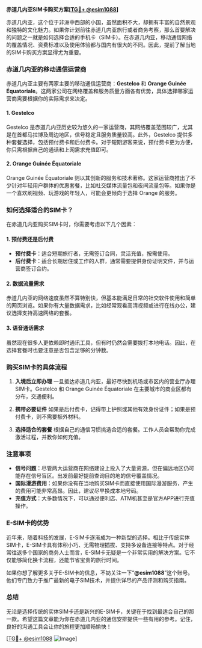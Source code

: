 **赤道几内亚SIM卡购买方案[[TG💪+ @esim1088](https://t.me/s/esim1088)]**

赤道几内亚，这个位于非洲中西部的小国，虽然面积不大，却拥有丰富的自然景观和独特的文化魅力。如果你计划前往赤道几内亚旅行或者商务考察，那么首要解决的问题之一就是如何选择合适的手机卡（SIM卡）。在赤道几内亚，移动通信网络的覆盖情况、资费标准以及使用体验都与国内有很大的不同。因此，提前了解当地的SIM卡购买方案显得尤为重要。

### **赤道几内亚的移动通信运营商**

赤道几内亚主要有两家主要的移动通信运营商：**Gestelco** 和 **Orange Guinée Équatoriale**。这两家公司在网络覆盖和服务质量方面各有优势，具体选择哪家运营商需要根据你的实际需求来决定。

#### **1. Gestelco**
Gestelco 是赤道几内亚历史较为悠久的一家运营商，其网络覆盖范围较广，尤其是在首都马拉博及周边地区，信号稳定且服务质量较高。此外，Gestelco 提供多种套餐选择，包括预付费卡和后付费卡。对于短期游客来说，预付费卡更为方便，你只需根据自己的通话和上网需求充值即可。

#### **2. Orange Guinée Équatoriale**
Orange Guinée Équatoriale 则以其创新的服务和技术著称。这家运营商推出了不少针对年轻用户群体的优惠套餐，比如社交媒体流量包和夜间流量包等。如果你是一个喜欢刷视频、玩游戏的年轻人，可能会更倾向于选择 Orange 的服务。

### **如何选择适合的SIM卡？**

在赤道几内亚购买SIM卡时，你需要考虑以下几个因素：

#### **1. 预付费还是后付费**
- **预付费卡**：适合短期旅行者，无需签订合同，灵活充值，按需使用。
- **后付费卡**：适合长期居住或工作的人群，通常需要提供身份证明文件，并与运营商签订合约。

#### **2. 数据流量需求**
赤道几内亚的网络速度虽然不算特别快，但基本能满足日常的社交软件使用和简单的网页浏览。如果你有大量数据需求，比如经常观看高清视频或进行在线办公，建议选择支持高速网络的套餐。

#### **3. 语音通话需求**
虽然现在很多人更依赖即时通讯工具，但有时仍然会需要拨打本地电话。因此，在选择套餐时也要注意是否包含足够的分钟数。

### **购买SIM卡的具体流程**

1. **入境后立即办理**
   一旦抵达赤道几内亚，最好尽快到机场或市区内的营业厅办理SIM卡。Gestelco 和 Orange Guinée Équatoriale 在主要城市的商业区都有分布，交通便利。

2. **携带必要证件**
   如果是后付费卡，记得带上护照或其他有效身份证件；如果是预付费卡，则不需要额外材料。

3. **选择适合的套餐**
   根据自己的通信习惯挑选合适的套餐。工作人员会帮助你完成激活过程，并教你如何充值。

### **注意事项**

- **信号问题**：尽管两大运营商在网络建设上投入了大量资源，但在偏远地区仍可能存在信号盲区。出发前最好提前查询目的地的信号覆盖情况。
- **国际漫游费用**：如果你没有在当地购买SIM卡而直接使用国际漫游服务，产生的费用可能非常高昂。因此，建议尽早换成本地号码。
- **充值方式**：大多数情况下，可以通过便利店、ATM机甚至是官方APP进行充值操作。

### **E-SIM卡的优势**

近年来，随着科技的发展，E-SIM卡逐渐成为一种新型的选择。相比于传统实体SIM卡，E-SIM卡具有体积小巧、无需物理插拔、支持多设备连接等特点。对于经常往返多个国家的商务人士而言，E-SIM卡无疑是一个非常实用的解决方案。它不仅能够简化换卡流程，还能节省宝贵的旅行时间。

如果你想了解更多关于E-SIM卡的信息，不妨关注一下“**@esim1088**”这个账号。他们专门致力于推广最新的电子SIM技术，并提供详尽的产品评测和购买指南。

### **总结**

无论是选择传统的实体SIM卡还是新兴的E-SIM卡，关键在于找到最适合自己的那一款。希望这篇文章能为你在赤道几内亚的通信安排提供一些有用的参考。记住，良好的沟通工具会让你的旅程更加顺畅愉快！

[[TG💪+ @esim1088](https://t.me/s/esim1088) ![Image](https://i.postimg.cc/4NQfJmqS/Snipaste-2025-05-13-00-14-12.png)]